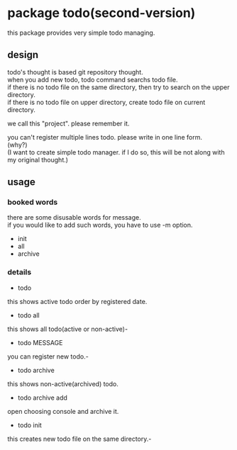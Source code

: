# package todo(second-version)

this package provides very simple todo managing.

## design

todo's thought is based git repository thought.  
when you add new todo, todo command searchs todo file.  
if there is no todo file on the same directory, then try to search on the upper directory.  
if there is no todo file on upper directory, create todo file on current directory. 

we call this "project". please remember it.

you can't register multiple lines todo. please write in one line form.  
(why?)  
(I want to create simple todo manager. if I do so, this will be not along with my original thought.)

## usage

### booked words

there are some disusable words for message.  
if you would like to add such words, you have to use -m option.

- init
- all
- archive

### details

- todo

this shows active todo order by registered date.

- todo all

this shows all todo(active or non-active)-

- todo MESSAGE

you can register new todo.-

- todo archive

this shows non-active(archived) todo.

- todo archive add

open choosing console and archive it.

- todo init

this creates new todo file on the same directory.-
